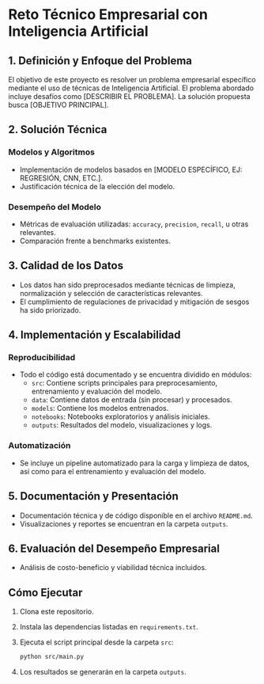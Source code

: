 
# Reto Técnico Empresarial con Inteligencia Artificial

## 1. Definición y Enfoque del Problema
El objetivo de este proyecto es resolver un problema empresarial específico mediante el uso de técnicas de Inteligencia Artificial. 
El problema abordado incluye desafíos como [DESCRIBIR EL PROBLEMA]. La solución propuesta busca [OBJETIVO PRINCIPAL].

## 2. Solución Técnica

### Modelos y Algoritmos
- Implementación de modelos basados en [MODELO ESPECÍFICO, EJ: REGRESIÓN, CNN, ETC.].
- Justificación técnica de la elección del modelo.

### Desempeño del Modelo
- Métricas de evaluación utilizadas: `accuracy`, `precision`, `recall`, u otras relevantes.
- Comparación frente a benchmarks existentes.

## 3. Calidad de los Datos
- Los datos han sido preprocesados mediante técnicas de limpieza, normalización y selección de características relevantes.
- El cumplimiento de regulaciones de privacidad y mitigación de sesgos ha sido priorizado.

## 4. Implementación y Escalabilidad

### Reproducibilidad
- Todo el código está documentado y se encuentra dividido en módulos:
  - `src`: Contiene scripts principales para preprocesamiento, entrenamiento y evaluación del modelo.
  - `data`: Contiene datos de entrada (sin procesar) y procesados.
  - `models`: Contiene los modelos entrenados.
  - `notebooks`: Notebooks exploratorios y análisis iniciales.
  - `outputs`: Resultados del modelo, visualizaciones y logs.

### Automatización
- Se incluye un pipeline automatizado para la carga y limpieza de datos, así como para el entrenamiento y evaluación del modelo.

## 5. Documentación y Presentación
- Documentación técnica y de código disponible en el archivo `README.md`.
- Visualizaciones y reportes se encuentran en la carpeta `outputs`.

## 6. Evaluación del Desempeño Empresarial
- Análisis de costo-beneficio y viabilidad técnica incluidos.

## Cómo Ejecutar
1. Clona este repositorio.
2. Instala las dependencias listadas en `requirements.txt`.
3. Ejecuta el script principal desde la carpeta `src`:

    ```bash
    python src/main.py
    ```

4. Los resultados se generarán en la carpeta `outputs`.

